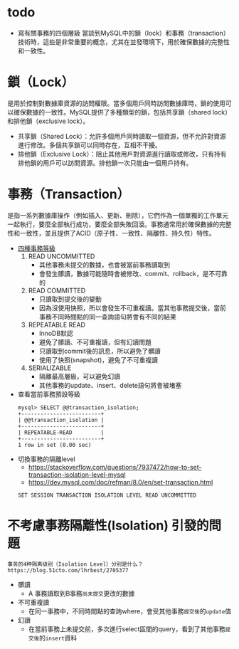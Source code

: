 # todo
- 寫有關事務的四個層級
當談到MySQL中的鎖（lock）和事務（transaction）技術時，這些是非常重要的概念，尤其在並發環境下，用於確保數據的完整性和一致性。

# 鎖（Lock） 
是用於控制對數據庫資源的訪問權限。當多個用戶同時訪問數據庫時，鎖的使用可以確保數據的一致性。MySQL提供了多種類型的鎖，包括共享鎖（shared lock）和排他鎖（exclusive lock）。

- 共享鎖（Shared Lock）：允許多個用戶同時讀取一個資源，但不允許對資源進行修改。多個共享鎖可以同時存在，互相不干擾。
- 排他鎖（Exclusive Lock）：阻止其他用戶對資源進行讀取或修改，只有持有排他鎖的用戶可以訪問資源。排他鎖一次只能由一個用戶持有。

# 事務（Transaction） 
是指一系列數據庫操作（例如插入、更新、刪除），它們作為一個單獨的工作單元一起執行，要麼全部執行成功，要麼全部失敗回滾。事務通常用於確保數據的完整性和一致性，並且提供了ACID（原子性、一致性、隔離性、持久性）特性。
- [四種事務等級](https://dev.mysql.com/doc/refman/8.0/en/innodb-transaction-isolation-levels.html)
    1. READ UNCOMMITTED
        - 其他事務未提交的數據，也會被當前事務讀取到
        - 會發生髒讀，數據可能隨時會被修改、commit、rollback，是不可靠的
    2. READ COMMITTED
        - 只讀取到提交後的變動
        - 因為沒使用快照，所以會發生不可重複讀。當其他事務提交後，當前事務不同時間點的同一查詢語句將會有不同的結果
    3. REPEATABLE READ
        - InnoDB默認
        - 避免了髒讀、不可重複讀，但有幻讀問題
        - 只讀取到commit後的訊息，所以避免了髒讀
        - 使用了快照(snapshot)，避免了不可重複讀        
    4. SERIALIZABLE
        - 隔離最高層級，可以避免幻讀
        - 其他事務的update、insert、delete語句將會被堵塞
- 查看當前事務預設等級
    ```mysql
    mysql> SELECT @@transaction_isolation;
    +-------------------------+
    | @@transaction_isolation |
    +-------------------------+
    | REPEATABLE-READ         |
    +-------------------------+
    1 row in set (0.00 sec)
    ```
- 切換事務的隔離level    
    - https://stackoverflow.com/questions/7937472/how-to-set-transaction-isolation-level-mysql
    - https://dev.mysql.com/doc/refman/8.0/en/set-transaction.html
    ```mysql
    SET SESSION TRANSACTION ISOLATION LEVEL READ UNCOMMITTED
    ```
# 不考慮事務隔離性(Isolation) 引發的問題
    事务的4种隔离级别（Isolation Level）分别是什么？
    https://blog.51cto.com/lhrbest/2705377
- 髒讀
    - A 事務讀取到B事務`尚未提交`更改的數據
- 不可重複讀
    - 在同一事務中，不同時間點的查詢where，會受其他事務`提交後`的`update`值
- 幻讀
    - 在當前事務上未提交前，多次進行select區間的query，看到了其他事務`提交後`的`insert`資料